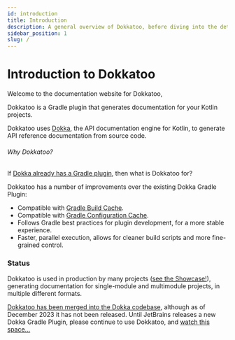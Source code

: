 ```yaml
---
id: introduction
title: Introduction
description: A general overview of Dokkatoo, before diving into the details
sidebar_position: 1
slug: /
---
```


# Introduction to Dokkatoo

Welcome to the documentation website for Dokkatoo,

Dokkatoo is a Gradle plugin that generates documentation
for your Kotlin projects.

Dokkatoo uses [Dokka](https://github.com/Kotlin/dokka/), the API documentation engine for Kotlin,
to generate API reference documentation from source code.

###### Why Dokkatoo?

If
[Dokka already has a Gradle plugin](https://kotlinlang.org/docs/dokka-gradle.html),
then what is Dokkatoo for?

Dokkatoo has a number of improvements over the existing Dokka Gradle Plugin:

* Compatible with [Gradle Build Cache](https://docs.gradle.org/current/userguide/build_cache.html).
* Compatible with
  [Gradle Configuration Cache](https://docs.gradle.org/current/userguide/configuration_cache.html).
* Follows Gradle best practices for plugin development, for a more stable experience.
* Faster, parallel execution, allows for cleaner build scripts and more fine-grained control.

### Status

Dokkatoo is used in production by many projects ([see the Showcase!](/showcase)), 
generating documentation for single-module and multimodule projects, in multiple different formats.

[Dokkatoo has been merged into the Dokka codebase](https://github.com/Kotlin/dokka/pull/3188),
although as of December 2023 it has not been released.
Until JetBrains releases a new Dokka Gradle Plugin,
please continue to use Dokkatoo, and
[watch this space...](https://github.com/Kotlin/dokka/issues/3131)

